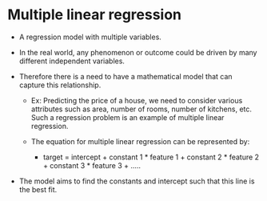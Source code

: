 # Multiple linear regression 

- A regression model with multiple variables.

- In the real world, any phenomenon or outcome could be driven by many different independent variables.

- Therefore there is a need to have a mathematical model that can capture this relationship.

    - Ex: Predicting the price of a house, we need to consider various attributes such as area, number of rooms, number of kitchens, etc.  Such a regression problem is an example of multiple linear regression.
    
    - The equation for multiple linear regression can be represented by: 
    
         - target = intercept + constant 1 * feature 1 + constant 2 * feature 2 + constant 3 * feature 3 + .....
         
- The model aims to find the constants and intercept such that this line is the best fit.
